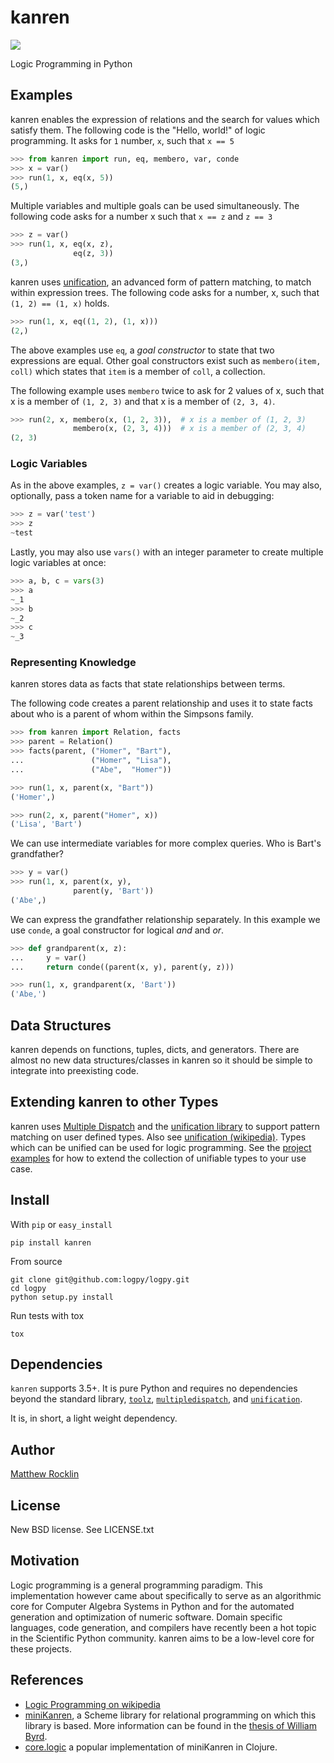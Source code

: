 kanren
=====

[![](https://travis-ci.org/logpy/logpy.png)](https://travis-ci.org/logpy/logpy)

Logic Programming in Python

Examples
--------

kanren enables the expression of relations and the search for values which satisfy them.  The following code is the "Hello, world!" of logic programming.  It asks for `1` number, `x`, such that `x == 5`

~~~~~~~~~~~Python
>>> from kanren import run, eq, membero, var, conde
>>> x = var()
>>> run(1, x, eq(x, 5))
(5,)
~~~~~~~~~~~

Multiple variables and multiple goals can be used simultaneously.  The
following code asks for a number x such that `x == z` and `z == 3`

~~~~~~~~~~~Python
>>> z = var()
>>> run(1, x, eq(x, z),
              eq(z, 3))
(3,)
~~~~~~~~~~~

kanren uses [unification](http://en.wikipedia.org/wiki/Unification_%28computer_science%29), an advanced form of pattern matching, to match within expression trees.
The following code asks for a number, x, such that `(1, 2) == (1, x)` holds.

~~~~~~~~~~~Python
>>> run(1, x, eq((1, 2), (1, x)))
(2,)
~~~~~~~~~~~

The above examples use `eq`, a *goal constructor* to state that two expressions
are equal.  Other goal constructors exist such as `membero(item, coll)` which
states that `item` is a member of `coll`, a collection.

The following example uses `membero` twice to ask for 2 values of x,
such that x is a member of `(1, 2, 3)` and that x is a member of `(2, 3, 4)`.

~~~~~~~~~~~Python
>>> run(2, x, membero(x, (1, 2, 3)),  # x is a member of (1, 2, 3)
              membero(x, (2, 3, 4)))  # x is a member of (2, 3, 4)
(2, 3)
~~~~~~~~~~~

### Logic Variables

As in the above examples, `z = var()` creates a logic variable. You may also, optionally, pass a token name for a variable to aid in debugging:

~~~~~~~~~~~Python
>>> z = var('test')
>>> z
~test
~~~~~~~~~~~

Lastly, you may also use `vars()` with an integer parameter to create multiple logic variables at once:

~~~~~~~~~~~Python
>>> a, b, c = vars(3)
>>> a
~_1
>>> b
~_2
>>> c
~_3
~~~~~~~~~~~

### Representing Knowledge

kanren stores data as facts that state relationships between terms.

The following code creates a parent relationship and uses it to state
facts about who is a parent of whom within the Simpsons family.

~~~~~~~~~~~Python
>>> from kanren import Relation, facts
>>> parent = Relation()
>>> facts(parent, ("Homer", "Bart"),
...               ("Homer", "Lisa"),
...               ("Abe",  "Homer"))

>>> run(1, x, parent(x, "Bart"))
('Homer',)

>>> run(2, x, parent("Homer", x))
('Lisa', 'Bart')
~~~~~~~~~~~~

We can use intermediate variables for more complex queries.  Who is Bart's grandfather?

~~~~~~~~~~~Python
>>> y = var()
>>> run(1, x, parent(x, y),
              parent(y, 'Bart'))
('Abe',)
~~~~~~~~~~~~

We can express the grandfather relationship separately.  In this example we use `conde`, a goal constructor for logical *and* and *or*.

~~~~~~~~~~~Python
>>> def grandparent(x, z):
...     y = var()
...     return conde((parent(x, y), parent(y, z)))

>>> run(1, x, grandparent(x, 'Bart'))
('Abe,')
~~~~~~~~~~~~

Data Structures
---------------

kanren depends on functions, tuples, dicts, and generators.  There are almost no new data structures/classes in kanren so it should be simple to integrate into preexisting code.


Extending kanren to other Types
------------------------------

kanren uses [Multiple Dispatch](http://github.com/mrocklin/multipledispatch/) and the [unification library](https://github.com/mrocklin/unification) to support pattern matching on user defined types.  Also see [unification (wikipedia)](http://en.wikipedia.org/wiki/Unification_%28computer_science%29).
Types which can be unified can be used for logic programming. See the [project examples](https://github.com/mrocklin/unification#examples) for how to extend the collection of unifiable types to your use case.

Install
-------

With `pip` or `easy_install`

    pip install kanren

From source

    git clone git@github.com:logpy/logpy.git
    cd logpy
    python setup.py install

Run tests with tox

    tox

Dependencies
------------

``kanren`` supports 3.5+.
It is pure Python and requires no dependencies beyond the standard
library, [`toolz`](http://github.com/pytoolz/toolz/),
[`multipledispatch`](http://github.com/mrocklin/multipledispatch/), and
[`unification`](http://github.com/mrocklin/unification/).

It is, in short, a light weight dependency.

Author
------

[Matthew Rocklin](http://matthewrocklin.com)

License
-------

New BSD license. See LICENSE.txt

Motivation
----------

Logic programming is a general programming paradigm.  This implementation however came about specifically to serve as an algorithmic core for Computer Algebra Systems in Python and for the automated generation and optimization of numeric software.  Domain specific languages, code generation, and compilers have recently been a hot topic in the Scientific Python community.  kanren aims to be a low-level core for these projects.

References
----------

*   [Logic Programming on wikipedia](http://en.wikipedia.org/wiki/Logic_programming)
*   [miniKanren](http://minikanren.org/), a Scheme library for relational programming on which this library is based.  More information can be found in the
[thesis of William
Byrd](https://scholarworks.iu.edu/dspace/bitstream/handle/2022/8777/Byrd_indiana_0093A_10344.pdf).
*   [core.logic](https://github.com/clojure/core.logic) a popular implementation of miniKanren in Clojure.
